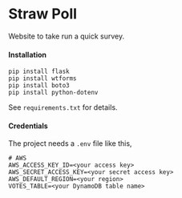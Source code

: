 # Straw Poll
Website to take run a quick survey.

#### Installation
```
pip install flask
pip install wtforms
pip install boto3
pip install python-dotenv
```
See `requirements.txt` for details.

#### Credentials
The project needs a `.env` file like this,
```
# AWS
AWS_ACCESS_KEY_ID=<your access key>
AWS_SECRET_ACCESS_KEY=<your secret access key>
AWS_DEFAULT_REGION=<your region>
VOTES_TABLE=<your DynamoDB table name>
```